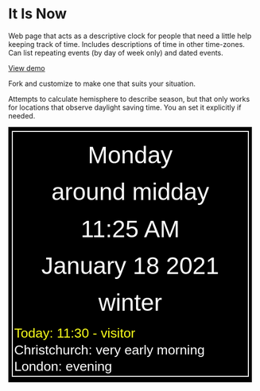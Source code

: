 # It Is Now

Web page that acts as a descriptive clock for people that need a little
help keeping track of time.  Includes descriptions of time in other time-zones.
Can list repeating events (by day of week only) and dated events.

[View demo](https://tbnorth.github.io/itisnow/)

Fork and customize to make one that suits your situation.

Attempts to calculate hemisphere to describe season, but that only works for
locations that observe daylight saving time.  You an set it explicitly if needed.

![Screen shot](screenshot.png)
